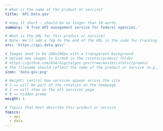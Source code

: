 ```yaml
---
# What is the name of the product or service?
title: 'API.Data.gov'

# Keep it short — should be no longer than 10 words.
summary: 'A free API management service for federal agencies.'

# What is the URL for this product or service?
# Note: We'll add a ?dg to the end of the URL in the code for tracking purposes
src: 'https://api.data.gov/'

# Images need to be 200x200px with a transparent background
# Upload new images to Github in the /static/promos/ folder
# https://github.com/GSA/digitalgov.gov/tree/master/static/promos/
# The filename should reflect the name of the product or service (e.g., challenge-gov.png)
icon: 'data-gov.png'

# Weight: control how services appear across the site
# 2 == will be part of the rotation on the homepage
# 1 == will show on the all services page
# 0 == hidden promo
weight: 1

# Topics that best describe this product or service
topics:
  - api
  - data
---
```

